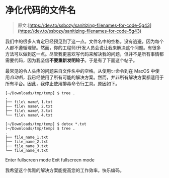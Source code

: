 # 净化代码的文件名

> 原文:[https://dev.to/ssbozy/sanitizing-filenames-for-code-5g43](https://dev.to/ssbozy/sanitizing-filenames-for-code-5g43)

我们中的很多人肯定已经预见到了这一点。文件名中的空格。没有逃避，因为每个人都不遵循理智。然而，你的工程师/开发人员会说让我来解决这个问题。有很多方法可以做到这一点。尽管我更喜欢写代码来解决我的问题，但并不是所有事情都需要代码，因为我坚信**不要重新发明轮子**。于是有了下面这个帖子。

最常见的令人头疼的问题来自文件名中的空格。从使用`tr`命令到在 MacOS 中使用*自动机*，我已经使用了所有可能的解决方案。然而，并非所有解决方案都适用于所有平台。因此，我停止使用排毒命令行工具。原因如下。

```
[~/Downloads/tmp/temp] $ tree .
.
├── file\ name\ 1.txt
├── file\ name\ 2.txt
├── file\ name\ 3.txt
└── file\ name\ 4.txt

[~/Downloads/tmp/temp] $ detox *.txt
[~/Downloads/tmp/temp] $ tree .
.
├── file_name_1.txt
├── file_name_2.txt
├── file_name_3.txt
└── file_name_4.txt 
```

Enter fullscreen mode Exit fullscreen mode

我希望这个优雅的解决方案能提高您的工作效率。快乐编码。